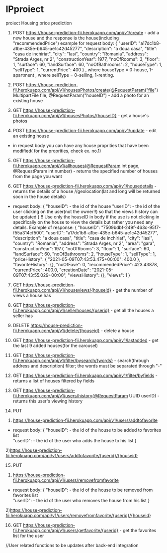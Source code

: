 # IPproiect
proiect Housing price prediction

1. POST https://house-prediction-fii.herokuapp.com/api/v1/create - add a new house and the response is the house(including "recommendedPrice")
example for request body:
{
        "userID": "a17dc1b8-a1be-435e-b645-ae1c42d45277",
        "description": "a doua casa",
        "title": "casa de inchiriat",
        "city": "Iasi",
        "country": "Romania",
        "address": "Strada Arges, nr 2",
        "constructionYear": 1977,
        "noOfRooms": 3,
        "floor": 1,
        "surface": 60,
        "landSurface": 60,
        "noOfBathrooms": 2,
        "houseType": 1,
        "sellType": 1,
        "currentPrice": 400
}
   , where houseType = 0-house, 1-apartment
   , where sellType = 0-selling, 1-renting.

2. POST https://house-prediction-fii.herokuapp.com/api/v1/housesPhotos/create(@RequestParam("file") MultipartFile file, @RequestParam("houseID") - add a photo for an existing house

3. GET https://house-prediction-fii.herokuapp.com/api/v1/housesPhotos/{houseID} - get a house's photos

4. POST https://house-prediction-fii.herokuapp.com/api/v1/update - edit an existing house
- in request body you can have any house proprities that have been modified( for the proprities, check ex. no.1)

5. GET https://house-prediction-fii.herokuapp.com/api/v1/allhouses(@RequestParam int page, @RequestParam int number) - returns the specified number of houses from the page you want

6. GET https://house-prediction-fii.herokuapp.com/api/v1/housedetails - returns the details of a house //geolocation(lat and long will be returned soon in the house details)
- request body:
{ 
"houseID": - the id of the house 
"userID": - the id of the user clicking on the user(not the owner!!) so that the views history can be updated
}
!! Use only the houseID in body if the use is not clicking in specifically on the house to view the details but rather you need any details. Example of response:
{
"houseID": "7509bdbf-249f-463c-95f7-f55a314cf500",
    "userID": "a17dc1b8-a1be-435e-b645-ae1c42d45277",
    "description": "a doua casa",
    "title": "casa de inchiriat",
    "city": "Iasi",
    "country": "Romania",
    "address": "Strada Arges, nr 2",
    "area": "gara",
    "constructionYear": 1977,
    "noOfRooms": 3,
    "floor": 1,
    "surface": 60,
    "landSurface": 60,
    "noOfBathrooms": 2,
    "houseType": 1,
    "sellType": 1,
    "priceHistory": {
        "2021-05-09T07:43:53.475+00:00": 400.0
    },
    "favoriteHistory": {},
    "noOfFave": 0,
    "recommendedPrice": 423.43878,
    "currentPrice": 400.0,
    "creationDate": "2021-05-09T07:43:55.029+00:00",
    "viewsHistory": {},
    "views": 1
}

7. GET https://house-prediction-fii.herokuapp.com/api/v1/houseviews/{houseId} - get the number of views a house has

8. GET https://house-prediction-fii.herokuapp.com/api/v1/sellerhouses/{userid} - get all the houses a seller has

9. DELETE https://house-prediction-fii.herokuapp.com/api/v1/delete/{houseid} - delete a house

10. GET https://house-prediction-fii.herokuapp.com/api/v1/lastadded - get the last 9 added houses(for the carousel)

11. GET https://house-prediction-fii.herokuapp.com/api/v1/filter/bysearch/{words} - search(through address and description) filter; the words must be separated through "-"

12. GET https://house-prediction-fii.herokuapp.com/api/v1/filter/byfields - returns a list of houses filtered by fields

13. GET https://house-prediction-fii.herokuapp.com/api/v1/users/history(@RequestParam UUID userID) - returns this user's viewing history

14. PUT

 1) https://house-prediction-fii.herokuapp.com/api/v1/users/addtofavorite
 - request body:
{ 
"houseID": - the id of the house to be added to favorites list  
"userID": - the id of the user who adds the house to his list
}

2)https://house-prediction-fii.herokuapp.com/api/v1/users/addtofavorite/{userid}/{houseid}

15. PUT
 1) https://house-prediction-fii.herokuapp.com/api/v1/users/removefromfavorite
 - request body:
{ 
"houseID": - the id of the house to be removed from favorites list  
"userID": - the id of the user who removes the house from his list
}

2)https://house-prediction-fii.herokuapp.com/api/v1/users/removefromfavorite/{userid}/{houseid}

16. GET https://house-prediction-fii.herokuapp.com/api/v1/users/getfavorite/{userid} - get the favorites list for the user

//User related functions to be updates after back-end integration
